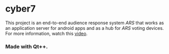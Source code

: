 # cyber7

This project is an end-to-end audience response system *ARS* that works as an application server for android apps and as a hub for *ARS* voting devices.
For more information, watch this [video](https://youtu.be/QiEfT1HGJ8o).


### Made with Qt++.

